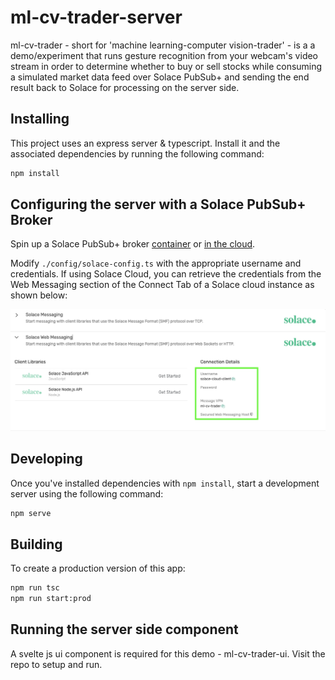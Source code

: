 # ml-cv-trader-server

ml-cv-trader - short for 'machine learning-computer vision-trader' - is a a demo/experiment that
runs gesture recognition from your webcam's video stream in order to determine whether to buy or
sell stocks while consuming a simulated market data feed over Solace PubSub+ and sending the end
result back to Solace for processing on the server side.

## Installing 

This project uses an express server & typescript. Install it and the associated dependencies by running the following command:

```bash
npm install
```

## Configuring the server with a Solace PubSub+ Broker

Spin up a Solace PubSub+ broker [container](https://solace.com/products/event-broker/software/getting-started/) or [in the cloud](https://docs.solace.com/Cloud/ggs_signup.htm).

Modify `./config/solace-config.ts` with the appropriate username and credentials. If using Solace Cloud, you can retrieve the credentials from the Web Messaging section of the Connect Tab of a Solace cloud instance as shown below:

![Solace-WS](solace-ws-connection-example.png)



## Developing

Once you've installed dependencies with `npm install`, start a development server using the following command:

```bash
npm serve
```

## Building

To create a production version of this app:

```bash
npm run tsc
npm run start:prod
```

## Running the server side component
A svelte js ui component is required for this demo -  ml-cv-trader-ui. Visit the repo to setup and run.